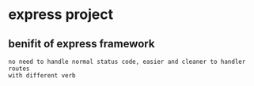 # express project

## benifit of express framework
    no need to handle normal status code, easier and cleaner to handler routes
    with different verb